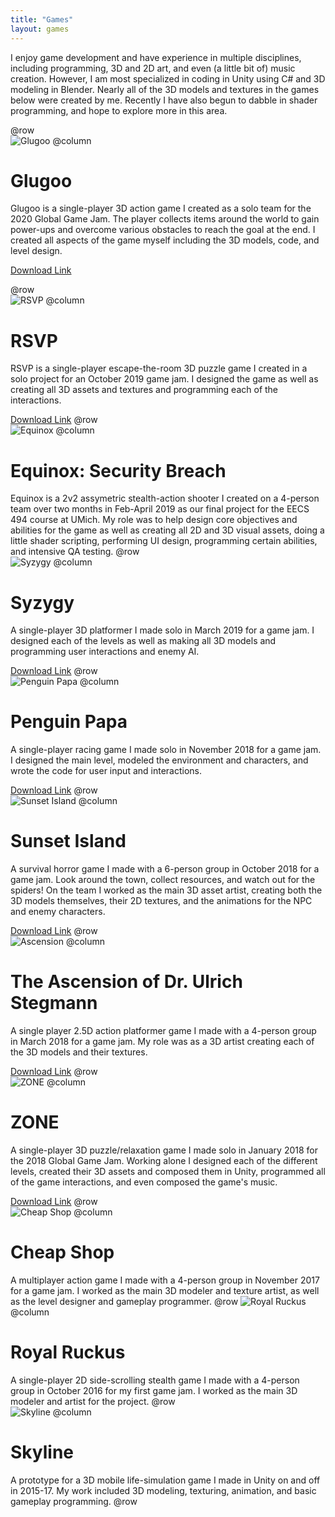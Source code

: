 ```yaml
---
title: "Games"
layout: games
---
```


I enjoy game development and have experience in multiple disciplines, including programming, 3D and 2D art, and even (a little bit of) music creation. However, I am most specialized in coding in Unity using C# and 3D modeling in Blender. Nearly all of the 3D models and textures in the games below were created by me. Recently I have also begun to dabble in shader programming, and hope to explore more in this area.  

@row  
![Glugoo](https://riopelle.me/assets/pics/glugoo.png)
@column
# Glugoo
Glugoo is a single-player 3D action game I created as a solo team for the 2020 Global Game Jam. The player collects items around the world to gain power-ups and overcome various obstacles to reach the goal at the end. I created all aspects of the game myself including the 3D models, code, and level design.

[Download Link](https://ariopelle.itch.io/glugoo)

@row  
![RSVP](https://riopelle.me/assets/pics/rsvp.png)
@column
# RSVP
RSVP is a single-player escape-the-room 3D puzzle game I created in a solo project for an October 2019 game jam. I designed the game as well as creating all 3D assets and textures and programming each of the interactions.

[Download Link](https://ariopelle.itch.io/rsvp)
@row  
![Equinox](https://riopelle.me/assets/pics/equinox.png)
@column
# Equinox: Security Breach
Equinox is a 2v2 assymetric stealth-action shooter I created on a 4-person team over two months in Feb-April 2019 as our final project for the EECS 494 course at UMich. My role was to help design core objectives and abilities for the game as well as creating all 2D and 3D visual assets, doing a little shader scripting, performing UI design, programming certain abilities, and intensive QA testing.
@row  
![Syzygy](https://riopelle.me/assets/pics/syzygy.png)
@column
# Syzygy
A single-player 3D platformer I made solo in March 2019 for a game jam. I designed each of the levels as well as making all 3D models and programming user interactions and enemy AI.

[Download Link](https://wsoft.itch.io/syzygy)
@row  
![Penguin Papa](https://riopelle.me/assets/pics/peng.png)
@column
# Penguin Papa
A single-player racing game I made solo in November 2018 for a game jam. I designed the main level, modeled the environment and characters, and wrote the code for user input and interactions.

[Download Link](https://wsoft.itch.io/penguin-papa)
@row  
![Sunset Island](https://riopelle.me/assets/pics/sunset.png)
@column
# Sunset Island
A survival horror game I made with a 6-person group in October 2018 for a game jam. Look around the town, collect resources, and watch out for the spiders! On the team I worked as the main 3D asset artist, creating both the 3D models themselves, their 2D textures, and the animations for the NPC and enemy characters.

[Download Link](https://wsoft.itch.io/sunset-island)
@row  
![Ascension](https://riopelle.me/assets/pics/ascension.png)
@column
# The Ascension of Dr. Ulrich Stegmann
A single player 2.5D action platformer game I made with a 4-person group in March 2018 for a game jam. My role was as a 3D artist creating each of the 3D models and their textures.

[Download Link](https://wsoft.itch.io/the-ascension-of-dr-ulrich-stegmann)
@row  
![ZONE](https://riopelle.me/assets/pics/zone.png)
@column
# ZONE
A single-player 3D puzzle/relaxation game I made solo in January 2018 for the 2018 Global Game Jam. Working alone I designed each of the different levels, created their 3D assets and composed them in Unity, programmed all of the game interactions, and even composed the game's music.

[Download Link](https://ariopelle.itch.io/zone)
@row  
![Cheap Shop](https://riopelle.me/assets/pics/cheapshop.png)
@column
# Cheap Shop
A multiplayer action game I made with a 4-person group in November 2017 for a game jam. I worked as the main 3D modeler and texture artist, as well as the level designer and gameplay programmer.
@row
![Royal Ruckus](https://riopelle.me/assets/pics/ruckus.png)
@column
# Royal Ruckus
A single-player 2D side-scrolling stealth game I made with a 4-person group in October 2016 for my first game jam. I worked as the main 3D modeler and artist for the project.
@row  
![Skyline](https://riopelle.me/assets/pics/skyline.png)
@column
# Skyline
A prototype for a 3D mobile life-simulation game I made in Unity on and off in 2015-17. My work included 3D modeling, texturing, animation, and basic gameplay programming.
@row  
